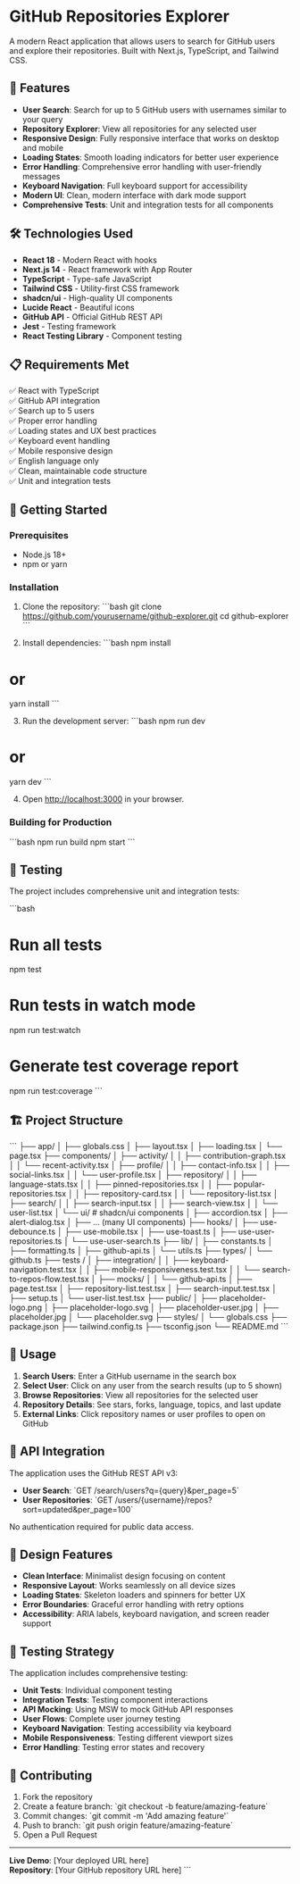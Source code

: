 # GitHub Repositories Explorer

A modern React application that allows users to search for GitHub users and explore their repositories. Built with Next.js, TypeScript, and Tailwind CSS.

## 🚀 Features

- **User Search**: Search for up to 5 GitHub users with usernames similar to your query
- **Repository Explorer**: View all repositories for any selected user
- **Responsive Design**: Fully responsive interface that works on desktop and mobile
- **Loading States**: Smooth loading indicators for better user experience
- **Error Handling**: Comprehensive error handling with user-friendly messages
- **Keyboard Navigation**: Full keyboard support for accessibility
- **Modern UI**: Clean, modern interface with dark mode support
- **Comprehensive Tests**: Unit and integration tests for all components

## 🛠️ Technologies Used

- **React 18** - Modern React with hooks
- **Next.js 14** - React framework with App Router
- **TypeScript** - Type-safe JavaScript
- **Tailwind CSS** - Utility-first CSS framework
- **shadcn/ui** - High-quality UI components
- **Lucide React** - Beautiful icons
- **GitHub API** - Official GitHub REST API
- **Jest** - Testing framework
- **React Testing Library** - Component testing

## 📋 Requirements Met

✅ React with TypeScript  
✅ GitHub API integration  
✅ Search up to 5 users  
✅ Proper error handling  
✅ Loading states and UX best practices  
✅ Keyboard event handling  
✅ Mobile responsive design  
✅ English language only  
✅ Clean, maintainable code structure  
✅ Unit and integration tests

## 🚀 Getting Started

### Prerequisites

- Node.js 18+
- npm or yarn

### Installation

1. Clone the repository:
   \`\`\`bash
   git clone https://github.com/yourusername/github-explorer.git
   cd github-explorer
   \`\`\`

2. Install dependencies:
   \`\`\`bash
   npm install

# or

yarn install
\`\`\`

3. Run the development server:
   \`\`\`bash
   npm run dev

# or

yarn dev
\`\`\`

4. Open [http://localhost:3000](http://localhost:3000) in your browser.

### Building for Production

\`\`\`bash
npm run build
npm start
\`\`\`

## 🧪 Testing

The project includes comprehensive unit and integration tests:

\`\`\`bash

# Run all tests

npm test

# Run tests in watch mode

npm run test:watch

# Generate test coverage report

npm run test:coverage
\`\`\`

## 🏗️ Project Structure

\`\`\`
├── app/
│ ├── globals.css
│ ├── layout.tsx
│ ├── loading.tsx
│ └── page.tsx
├── components/
│ ├── activity/
│ │ ├── contribution-graph.tsx
│ │ └── recent-activity.tsx
│ ├── profile/
│ │ ├── contact-info.tsx
│ │ ├── social-links.tsx
│ │ └── user-profile.tsx
│ ├── repository/
│ │ ├── language-stats.tsx
│ │ ├── pinned-repositories.tsx
│ │ ├── popular-repositories.tsx
│ │ ├── repository-card.tsx
│ │ └── repository-list.tsx
│ ├── search/
│ │ ├── search-input.tsx
│ │ ├── search-view.tsx
│ │ └── user-list.tsx
│ └── ui/ # shadcn/ui components
│ ├── accordion.tsx
│ ├── alert-dialog.tsx
│ ├── ... (many UI components)
├── hooks/
│ ├── use-debounce.ts
│ ├── use-mobile.tsx
│ ├── use-toast.ts
│ ├── use-user-repositories.ts
│ └── use-user-search.ts
├── lib/
│ ├── constants.ts
│ ├── formatting.ts
│ ├── github-api.ts
│ └── utils.ts
├── types/
│ └── github.ts
├── tests /
│ ├── integration/
│ │ ├── keyboard-navigation.test.tsx
│ │ ├── mobile-responsiveness.test.tsx
│ │ └── search-to-repos-flow.test.tsx
│ ├── mocks/
│ │ └── github-api.ts
│ ├── page.test.tsx
│ ├── repository-list.test.tsx
│ ├── search-input.test.tsx
│ ├── setup.ts
│ └── user-list.test.tsx
├── public/
│ ├── placeholder-logo.png
│ ├── placeholder-logo.svg
│ ├── placeholder-user.jpg
│ ├── placeholder.jpg
│ └── placeholder.svg
├── styles/
│ └── globals.css
├── package.json
├── tailwind.config.ts
├── tsconfig.json
└── README.md
\`\`\`

## 🎯 Usage

1. **Search Users**: Enter a GitHub username in the search box
2. **Select User**: Click on any user from the search results (up to 5 shown)
3. **Browse Repositories**: View all repositories for the selected user
4. **Repository Details**: See stars, forks, language, topics, and last update
5. **External Links**: Click repository names or user profiles to open on GitHub

## 🔧 API Integration

The application uses the GitHub REST API v3:

- **User Search**: \`GET /search/users?q={query}&per_page=5\`
- **User Repositories**: \`GET /users/{username}/repos?sort=updated&per_page=100\`

No authentication required for public data access.

## 🎨 Design Features

- **Clean Interface**: Minimalist design focusing on content
- **Responsive Layout**: Works seamlessly on all device sizes
- **Loading States**: Skeleton loaders and spinners for better UX
- **Error Boundaries**: Graceful error handling with retry options
- **Accessibility**: ARIA labels, keyboard navigation, and screen reader support

## 🧪 Testing Strategy

The application includes comprehensive testing:

- **Unit Tests**: Individual component testing
- **Integration Tests**: Testing component interactions
- **API Mocking**: Using MSW to mock GitHub API responses
- **User Flows**: Complete user journey testing
- **Keyboard Navigation**: Testing accessibility via keyboard
- **Mobile Responsiveness**: Testing different viewport sizes
- **Error Handling**: Testing error states and recovery

## 🤝 Contributing

1. Fork the repository
2. Create a feature branch: \`git checkout -b feature/amazing-feature\`
3. Commit changes: \`git commit -m 'Add amazing feature'\`
4. Push to branch: \`git push origin feature/amazing-feature\`
5. Open a Pull Request

---

**Live Demo**: [Your deployed URL here]  
**Repository**: [Your GitHub repository URL here]
\`\`\`
